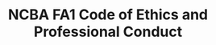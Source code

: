---
_db_id: 893
content_type: project
flavours:
- none
prerequisites:
  hard:
  - national-qualifications-framework/ncba/content/code-of-ethics-and-professional-conduct
ready: true
submission_type: link
tags:
- docx
title: NCBA FA1 Code of Ethics and Professional Conduct
---